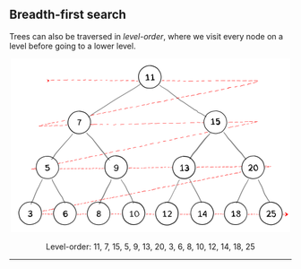 ## Breadth-first search
Trees can also be traversed in _level-order_, where we visit every node on a level before going to a lower level.

<p align="center">
  <img src="../../../../assets/breadth-first-search.svg" width="500" />
</p>
<p align="center">
Level-order: 11, 7, 15, 5, 9, 13, 20, 3, 6, 8, 10, 12, 14, 18, 25
</p>

<hr>
